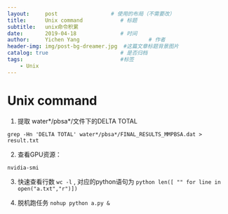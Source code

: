 ```yaml
---
layout:     post                 # 使用的布局（不需要改）
title:      Unix command            # 标题 
subtitle:   unix命令积累 
date:       2019-04-18              # 时间
author:     Yichen Yang                      # 作者
header-img: img/post-bg-dreamer.jpg  #这篇文章标题背景图片
catalog: true                       # 是否归档
tags:                               #标签
    - Unix
---
```

# Unix command
1) 提取 water*/pbsa*/文件下的DELTA TOTAL
```
grep -Hn 'DELTA TOTAL' water*/pbsa*/FINAL_RESULTS_MMPBSA.dat > result.txt
```

2) 查看GPU资源： 
``` 
nvidia-smi 
```

3) 快速查看行数 ``` wc -l ``` , 对应的python语句为 ```python ﻿len([ "" for line in open("a.txt","r")]) ```

4) 脱机跑任务 ```nohup python a.py &```



